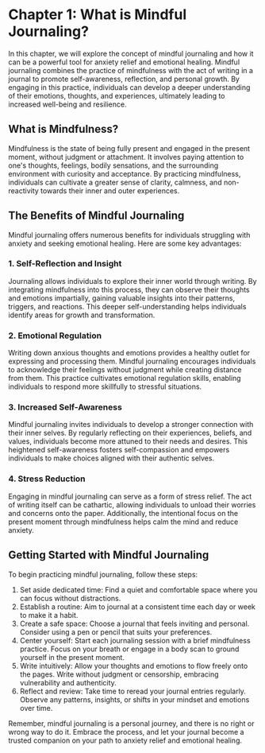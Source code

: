 Chapter 1: What is Mindful Journaling?
======================================

In this chapter, we will explore the concept of mindful journaling and how it can be a powerful tool for anxiety relief and emotional healing. Mindful journaling combines the practice of mindfulness with the act of writing in a journal to promote self-awareness, reflection, and personal growth. By engaging in this practice, individuals can develop a deeper understanding of their emotions, thoughts, and experiences, ultimately leading to increased well-being and resilience.

What is Mindfulness?
--------------------

Mindfulness is the state of being fully present and engaged in the present moment, without judgment or attachment. It involves paying attention to one's thoughts, feelings, bodily sensations, and the surrounding environment with curiosity and acceptance. By practicing mindfulness, individuals can cultivate a greater sense of clarity, calmness, and non-reactivity towards their inner and outer experiences.

The Benefits of Mindful Journaling
----------------------------------

Mindful journaling offers numerous benefits for individuals struggling with anxiety and seeking emotional healing. Here are some key advantages:

### 1. Self-Reflection and Insight

Journaling allows individuals to explore their inner world through writing. By integrating mindfulness into this process, they can observe their thoughts and emotions impartially, gaining valuable insights into their patterns, triggers, and reactions. This deeper self-understanding helps individuals identify areas for growth and transformation.

### 2. Emotional Regulation

Writing down anxious thoughts and emotions provides a healthy outlet for expressing and processing them. Mindful journaling encourages individuals to acknowledge their feelings without judgment while creating distance from them. This practice cultivates emotional regulation skills, enabling individuals to respond more skillfully to stressful situations.

### 3. Increased Self-Awareness

Mindful journaling invites individuals to develop a stronger connection with their inner selves. By regularly reflecting on their experiences, beliefs, and values, individuals become more attuned to their needs and desires. This heightened self-awareness fosters self-compassion and empowers individuals to make choices aligned with their authentic selves.

### 4. Stress Reduction

Engaging in mindful journaling can serve as a form of stress relief. The act of writing itself can be cathartic, allowing individuals to unload their worries and concerns onto the paper. Additionally, the intentional focus on the present moment through mindfulness helps calm the mind and reduce anxiety.

Getting Started with Mindful Journaling
---------------------------------------

To begin practicing mindful journaling, follow these steps:

1. Set aside dedicated time: Find a quiet and comfortable space where you can focus without distractions.
2. Establish a routine: Aim to journal at a consistent time each day or week to make it a habit.
3. Create a safe space: Choose a journal that feels inviting and personal. Consider using a pen or pencil that suits your preferences.
4. Center yourself: Start each journaling session with a brief mindfulness practice. Focus on your breath or engage in a body scan to ground yourself in the present moment.
5. Write intuitively: Allow your thoughts and emotions to flow freely onto the pages. Write without judgment or censorship, embracing vulnerability and authenticity.
6. Reflect and review: Take time to reread your journal entries regularly. Observe any patterns, insights, or shifts in your mindset and emotions over time.

Remember, mindful journaling is a personal journey, and there is no right or wrong way to do it. Embrace the process, and let your journal become a trusted companion on your path to anxiety relief and emotional healing.
